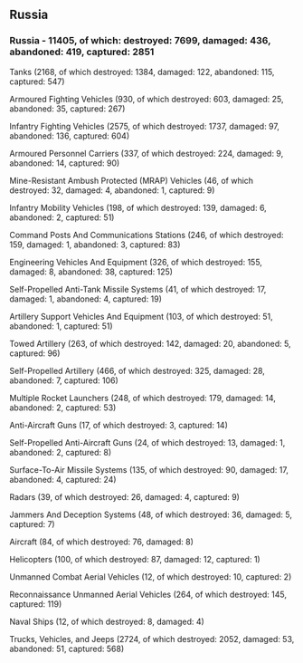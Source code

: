 
 
 ## Russia
 
 ### Russia - 11405, of which: destroyed: 7699, damaged: 436, abandoned: 419, captured: 2851

 

 

 Tanks (2168, of which destroyed: 1384, damaged: 122, abandoned: 115, captured: 547)

 Armoured Fighting Vehicles (930, of which destroyed: 603, damaged: 25, abandoned: 35, captured: 267)

 Infantry Fighting Vehicles (2575, of which destroyed: 1737, damaged: 97, abandoned: 136, captured: 604)

 Armoured Personnel Carriers (337, of which destroyed: 224, damaged: 9, abandoned: 14, captured: 90)

 Mine-Resistant Ambush Protected (MRAP) Vehicles (46, of which destroyed: 32, damaged: 4, abandoned: 1, captured: 9)

 Infantry Mobility Vehicles (198, of which destroyed: 139, damaged: 6, abandoned: 2, captured: 51)

 Command Posts And Communications Stations (246, of which destroyed: 159, damaged: 1, abandoned: 3, captured: 83)

 Engineering Vehicles And Equipment (326, of which destroyed: 155, damaged: 8, abandoned: 38, captured: 125)

 Self-Propelled Anti-Tank Missile Systems (41, of which destroyed: 17, damaged: 1, abandoned: 4, captured: 19)

 Artillery Support Vehicles And Equipment (103, of which destroyed: 51, abandoned: 1, captured: 51)

 Towed Artillery (263, of which destroyed: 142, damaged: 20, abandoned: 5, captured: 96)

 Self-Propelled Artillery (466, of which destroyed: 325, damaged: 28, abandoned: 7, captured: 106)

 Multiple Rocket Launchers (248, of which destroyed: 179, damaged: 14, abandoned: 2, captured: 53)

 Anti-Aircraft Guns (17, of which destroyed: 3, captured: 14)

 Self-Propelled Anti-Aircraft Guns (24, of which destroyed: 13, damaged: 1, abandoned: 2, captured: 8)

 Surface-To-Air Missile Systems (135, of which destroyed: 90, damaged: 17, abandoned: 4, captured: 24)

 Radars (39, of which destroyed: 26, damaged: 4, captured: 9)

 Jammers And Deception Systems (48, of which destroyed: 36, damaged: 5, captured: 7)

 Aircraft (84, of which destroyed: 76, damaged: 8)

 Helicopters (100, of which destroyed: 87, damaged: 12, captured: 1)

 Unmanned Combat Aerial Vehicles (12, of which destroyed: 10, captured: 2)

 Reconnaissance Unmanned Aerial Vehicles (264, of which destroyed: 145, captured: 119)

 Naval Ships (12, of which destroyed: 8, damaged: 4)

 Trucks, Vehicles, and Jeeps (2724, of which destroyed: 2052, damaged: 53, abandoned: 51, captured: 568)

